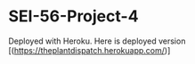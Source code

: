 # SEI-56-Project-4

Deployed with Heroku. Here is deployed version [(https://theplantdispatch.herokuapp.com/)]
